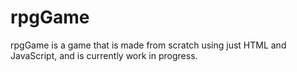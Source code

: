 # rpgGame

rpgGame is a game that is made from scratch using just HTML and JavaScript, and is currently work in progress.
